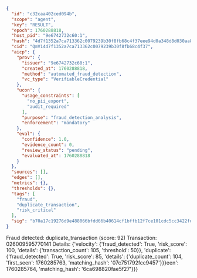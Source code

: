 ```json
{
  "id": "c32caa402ced094b",
  "scope": "agent",
  "key": "RESULT",
  "epoch": 1760288818,
  "host_pid": "9e6742732c60:1",
  "hash": "4d7f1352a7ca713362c0079239b30f8fb68c4f37eee94d0a348d8d030aa892fb",
  "cid": "QmV14d7f1352a7ca713362c0079239b30f8fb68c4f37",
  "aicp": {
    "prov": {
      "issuer": "9e6742732c60:1",
      "created_at": 1760288818,
      "method": "automated_fraud_detection",
      "vc_type": "VerifiableCredential"
    },
    "ucon": {
      "usage_constraints": [
        "no_pii_export",
        "audit_required"
      ],
      "purpose": "fraud_detection_analysis",
      "enforcement": "mandatory"
    },
    "eval": {
      "confidence": 1.0,
      "evidence_count": 0,
      "review_status": "pending",
      "evaluated_at": 1760288818
    }
  },
  "sources": [],
  "edges": [],
  "metrics": {},
  "thresholds": {},
  "tags": [
    "fraud",
    "duplicate_transaction",
    "risk_critical"
  ],
  "sig": "b70a17c19276d9e488066bfdd66b40614cf1bffb12f7ce101cdc5cc3422fd702"
}
```

Fraud detected: duplicate_transaction (score: 92)
Transaction: 026009595770141
Details: {'velocity': {'fraud_detected': True, 'risk_score': 100, 'details': {'transaction_count': 105, 'threshold': 50}}, 'duplicate': {'fraud_detected': True, 'risk_score': 85, 'details': {'duplicate_count': 104, 'first_seen': 1760285763, 'matching_hash': '07c751792fcc9457'}}}een': 1760285764, 'matching_hash': '6ca698820fae5f27'}}}